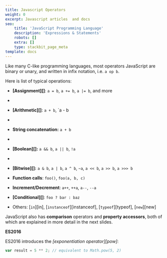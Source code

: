 ```yaml
---
title: Javascript Operators
weight: 0
excerpt: Javascript articles  and docs
seo:
    title: 'JavaScript Programming Language'
    description: 'Expressions & Statements'
    robots: []
    extra: []
    type: stackbit_page_meta
template: docs
---
```


Like many C-like programming languages, most operators JavaScript are binary or
unary, and written in infix notation, i.e. `a op b`.

Here is list of typical operations:

-   **[Assignment][]**: `a = b`, `a += b`, `a |= b`, and more
-
-   **[Arithmetic][]**: `a + b`, `a - b
-
-   **String concatenation:** `a + b`
-
-   **[Boolean][]:** `a && b`, `a || b`, `!a`
-
-   **[Bitwise][]:** `a & b`, `a | b`, `a ^ b`, `~a`, `a << b`, `a >> b`, `a >>> b`

-   **Function calls**: `foo()`, `foo(a, b, c)`

-   **Increment/Decrement**: `a++`, `++a`, `a--`, `--a`

-   **[Conditional][]**: `foo ? bar : baz`

-   Others: [`in`][in], [`instanceof`][instanceof], [`typeof`][typeof],
    [`new`][new]

JavaScript also has **comparison** operators and **property accessors**,
both of which are explained in more detail in the next slides.

<div class="callout secondary">

<i class="fa fa-info-circle" aria-hidden="true"></i> **ES2016**

ES2016 introduces the _[exponentiation operator][pow]_:

```js
var result = 5 ** 2; // equivalent to Math.pow(5, 2)
```

</div>
